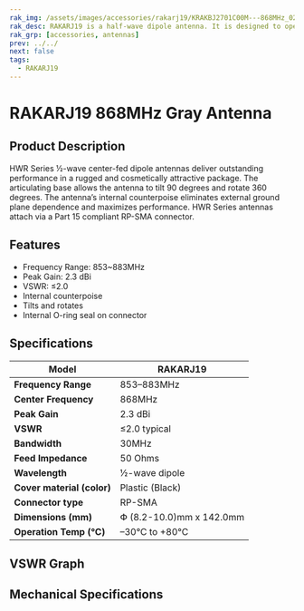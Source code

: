 ```yaml
---
rak_img: /assets/images/accessories/rakarj19/KRAKBJ2701C00M---868MHz_02.png
rak_desc: RAKARJ19 is a half-wave dipole antenna. It is designed to operate from 853MHz~883MHz and a center frequency of 916MHz with a VSWR ≤2.0 and a maximum gain of 2.3dBi. It can be tilted up to 90° and be rotated at 360°.
rak_grp: [accessories, antennas]
prev: ../../
next: false
tags: 
  - RAKARJ19
---
```


# RAKARJ19 868MHz Gray Antenna

## Product Description

HWR Series ½-wave center-fed dipole antennas deliver outstanding performance in a rugged and cosmetically attractive package. The articulating base allows the antenna to tilt 90 degrees and rotate 360 degrees. The antenna’s internal counterpoise eliminates external ground plane dependence and maximizes performance. HWR Series antennas attach via a Part 15 compliant RP-SMA connector.

<rk-img
  src="/assets/images/accessories/rakarj19/KRAKBJ2701C00M---868MHz_02.png"
  width="45%"
  caption="RAKARJ19 Antenna Overview"
/>

## Features

- Frequency Range: 853~883MHz
- Peak Gain: 2.3 dBi
- VSWR: ≤2.0
- Internal counterpoise
- Tilts and rotates
- Internal O-ring seal on connector

## Specifications

| **Model**                  | RAKARJ19                 |
| -------------------------- | ------------------------ |
| **Frequency Range**        | 853–883MHz               |
| **Center Frequency**       | 868MHz                   |
| **Peak Gain**              | 2.3 dBi                  |
| **VSWR**                   | ≤2.0 typical             |
| **Bandwidth**              | 30MHz                    |
| **Feed Impedance**         | 50 Ohms                  |
| **Wavelength**             | ½-wave dipole            |
| **Cover material (color)** | Plastic (Black)          |
| **Connector type**         | RP-SMA                   |
| **Dimensions (mm)**        | Փ (8.2-10.0)mm x 142.0mm |
| **Operation Temp (°C)**    | –30°C to +80°C           |


## VSWR Graph

<rk-img
  src="/assets/images/accessories/rakarj19/868MHz Antenna VSER.jpg"
  width="80%"
  caption="VSWR Graph"
/>

## Mechanical Specifications

<rk-img
  src="/assets/images/accessories/rakarj19/868MHz Antenna Dimensions.jpg"
  width="70%"
  caption="Mechanical Specifications"
/>

